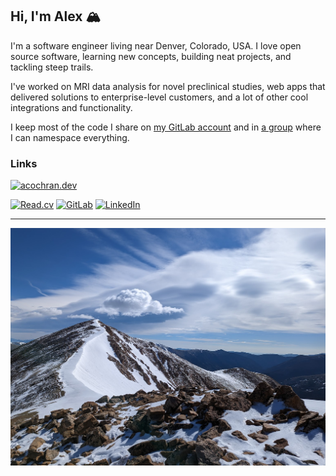 ## Hi, I'm Alex 🏔️

I'm a software engineer living near Denver, Colorado, USA. I love open source software, learning new concepts, building neat projects, and tackling
steep trails.

I've worked on MRI data analysis for novel preclinical studies, web apps that delivered solutions to enterprise-level customers,
and a lot of other cool integrations and functionality.

I keep most of the code I share on [my GitLab account](https://gitlab.com/alexcochran) and in [a group](https://gitlab.com/alexlab-cloud) where I can
namespace everything.

### Links

[![acochran.dev](https://img.shields.io/badge/acochran.dev-blue?style=for-the-badge&color=%23470ff4)](https://acochran.dev)

[![Read.cv](https://img.shields.io/badge/Read.cv-black?logo=read.cv&style=for-the-badge)](https://read.cv/alex.cochran)
[![GitLab](https://img.shields.io/badge/GitLab%3A%20alexcochran-%23554488?logo=gitlab&style=for-the-badge)](https://gitlab.com/alexcochran)
[![LinkedIn](https://img.shields.io/badge/LinkedIn-%230A66C2?logo=linkedin&style=for-the-badge)](https://linkedin.com/in/alex-cochran)

---

![Mt. Sniktau](assets/images/mt-sniktau.jpg)
